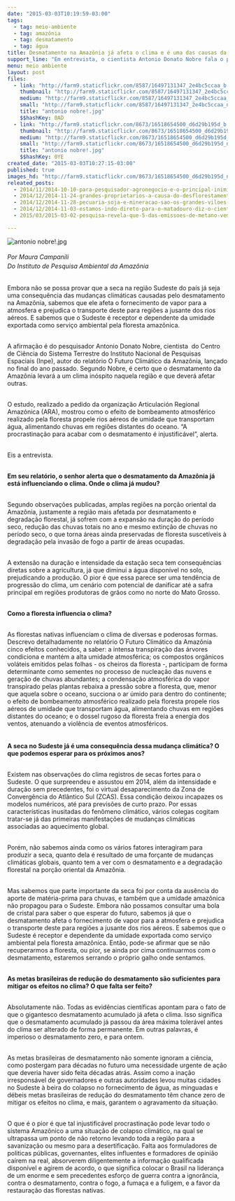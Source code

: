 ```yaml
---
date: "2015-03-03T10:19:59-03:00"
tags:
  - tag: meio-ambiente
  - tag: amazônia
  - tag: desmatamento
  - tag: água
title: Desmatamento na Amazônia já afeta o clima e é uma das causas da seca no sudeste.
support_line: "Em entrevista, o cientista Antonio Donato Nobre fala o papel da floresta em levar rios aéreos que transportam água, alimentando chuvas em regiões distantes."
menu: meio ambiente
layout: post
files:
  - link: "http://farm9.staticflickr.com/8587/16497131347_2e4bc5ccaa_b.jpg"
    thumbnail: "http://farm9.staticflickr.com/8587/16497131347_2e4bc5ccaa_t.jpg"
    medium: "http://farm9.staticflickr.com/8587/16497131347_2e4bc5ccaa_z.jpg"
    small: "http://farm9.staticflickr.com/8587/16497131347_2e4bc5ccaa_n.jpg"
    title: "antonio nobre!.jpg"
    $$hashKey: 0AD
  - link: "http://farm9.staticflickr.com/8673/16518654500_d6d29b195d_b.jpg"
    thumbnail: "http://farm9.staticflickr.com/8673/16518654500_d6d29b195d_t.jpg"
    medium: "http://farm9.staticflickr.com/8673/16518654500_d6d29b195d_z.jpg"
    small: "http://farm9.staticflickr.com/8673/16518654500_d6d29b195d_n.jpg"
    title: "antonio nobre!.jpg"
    $$hashKey: 0YE
created_date: "2015-03-03T10:27:15-03:00"
published: true
images_hd: "http://farm9.staticflickr.com/8673/16518654500_d6d29b195d_n.jpg"
releated_posts:
  - 2014/11/2014-10-10-para-pesquisador-agronegocio-e-o-principal-inimigo-da-amazonia.md
  - 2014/12/2014-11-24-grandes-proprietarios-a-causa-do-desflorestamento-na-amazonia.md
  - 2014/12/2014-11-28-pecuaria-soja-e-mineracao-sao-os-grandes-viloes-da-amazonia-diz-estudo.md
  - 2014/12/2014-11-03-estamos-indo-direto-para-o-matadouro-diz-o-cientista-antonio-nobre.md
  - 2015/03/2015-03-02-pesquisa-revela-que-5-das-emissoes-de-metano-vem-da-pecuaria-e-do-desmatamento.md

---
```

<p><img alt="antonio nobre!.jpg" src="http://farm9.staticflickr.com/8587/16497131347_2e4bc5ccaa_b.jpg" /><br />
<br />
<span style="line-height: 20.7999992370605px;"><em>Por Maura Campanili<br />
Do&nbsp;Instituto de Pesquisa Ambiental da Amaz&ocirc;nia</em></span></p>

<p><br />
Embora n&atilde;o se possa provar que a seca na regi&atilde;o Sudeste do pa&iacute;s j&aacute; seja uma consequ&ecirc;ncia das mudan&ccedil;as clim&aacute;ticas causadas pelo desmatamento na Amaz&ocirc;nia, sabemos que ele afeta o fornecimento de vapor para a atmosfera e prejudica o transporte deste para regi&otilde;es a jusante dos rios a&eacute;reos. E sabemos que o Sudeste &eacute; receptor e dependente da umidade exportada como servi&ccedil;o ambiental pela floresta amaz&ocirc;nica.</p>

<p><br />
A afirma&ccedil;&atilde;o &eacute; do pesquisador Antonio Donato Nobre, cientista &nbsp;do Centro de Ci&ecirc;ncia do Sistema Terrestre do Instituto Nacional de Pesquisas Espaciais (Inpe), autor do relat&oacute;rio O Futuro Clim&aacute;tico da Amaz&ocirc;nia, lan&ccedil;ado no final do ano passado. Segundo Nobre, &eacute; certo que o desmatamento da Amaz&ocirc;nia levar&aacute; a um clima in&oacute;spito naquela regi&atilde;o e que dever&aacute; afetar outras.</p>

<p><br />
O estudo, realizado a pedido da organiza&ccedil;&atilde;o Articulaci&oacute;n Regional Amaz&oacute;nica (ARA), mostrou como o efeito de bombeamento atmosf&eacute;rico realizado pela floresta propele rios a&eacute;reos de umidade que transportam &aacute;gua, alimentando chuvas em regi&otilde;es distantes do oceano. &ldquo;A procrastina&ccedil;&atilde;o para acabar com o desmatamento &eacute; injustific&aacute;vel&rdquo;, alerta.</p>

<p><br />
Eis a entrevista.</p>

<p><br />
<strong>Em seu relat&oacute;rio, o senhor alerta que o desmatamento da Amaz&ocirc;nia j&aacute; est&aacute; influenciando o clima. Onde o clima j&aacute; mudou?</strong></p>

<p><br />
Segundo observa&ccedil;&otilde;es publicadas, amplas regi&otilde;es na por&ccedil;&atilde;o oriental da Amaz&ocirc;nia, justamente a regi&atilde;o mais afetada por desmatamento e degrada&ccedil;&atilde;o florestal, j&aacute; sofrem com a expans&atilde;o na dura&ccedil;&atilde;o do per&iacute;odo seco, redu&ccedil;&atilde;o das chuvas totais no ano e mesmo extin&ccedil;&atilde;o de chuvas no per&iacute;odo seco, o que torna &aacute;reas ainda preservadas de floresta suscet&iacute;veis &agrave; degrada&ccedil;&atilde;o pela invas&atilde;o de fogo a partir de &aacute;reas ocupadas.</p>

<p><br />
A extens&atilde;o na dura&ccedil;&atilde;o e intensidade da esta&ccedil;&atilde;o seca tem consequ&ecirc;ncias diretas sobre a agricultura, j&aacute; que diminui a &aacute;gua dispon&iacute;vel no solo, prejudicando a produ&ccedil;&atilde;o. O pior &eacute; que essa parece ser uma tend&ecirc;ncia de progress&atilde;o do clima, um cen&aacute;rio com potencial de danificar at&eacute; a safra principal em regi&otilde;es produtoras de gr&atilde;os como no norte do Mato Grosso. &nbsp;</p>

<p><br />
<strong>Como a floresta influencia o clima?</strong></p>

<p><br />
As florestas nativas influenciam o clima de diversas e poderosas formas. Descrevo detalhadamente no relat&oacute;rio O Futuro Clim&aacute;tico da Amaz&ocirc;nia cinco efeitos conhecidos, a saber: a intensa transpira&ccedil;&atilde;o das &aacute;rvores condiciona e mant&eacute;m a alta umidade atmosf&eacute;rica; os compostos org&acirc;nicos vol&aacute;teis emitidos pelas folhas - os cheiros da floresta -, participam de forma determinante como sementes no processo de nuclea&ccedil;&atilde;o das nuvens e gera&ccedil;&atilde;o de chuvas abundantes; a condensa&ccedil;&atilde;o atmosf&eacute;rica do vapor transpirado pelas plantas rebaixa a press&atilde;o sobre a floresta, que, menor que aquela sobre o oceano, succiona o ar &uacute;mido para dentro do continente; o efeito de bombeamento atmosf&eacute;rico realizado pela floresta propele rios a&eacute;reos de umidade que transportam &aacute;gua, alimentando chuvas em regi&otilde;es distantes do oceano; e o dossel rugoso da floresta freia a energia dos ventos, atenuando a viol&ecirc;ncia de eventos atmosf&eacute;ricos.&nbsp;<br />
&nbsp;<br />
<br />
<strong>A seca no Sudeste j&aacute; &eacute; uma consequ&ecirc;ncia dessa mudan&ccedil;a clim&aacute;tica? O que podemos esperar para os pr&oacute;ximos anos?</strong></p>

<p><br />
Existem nas observa&ccedil;&otilde;es do clima registros de secas fortes para o Sudeste. O que surpreendeu e assustou em 2014, al&eacute;m da intensidade e dura&ccedil;&atilde;o sem precedentes, foi o virtual desaparecimento da Zona de Converg&ecirc;ncia do Atl&acirc;ntico Sul (ZCAS). Essa condi&ccedil;&atilde;o deixou incapazes os modelos num&eacute;ricos, at&eacute; para previs&otilde;es de curto prazo. Por essas caracter&iacute;sticas inusitadas do fen&ocirc;meno clim&aacute;tico, v&aacute;rios colegas cogitam tratar-se j&aacute; das primeiras manifesta&ccedil;&otilde;es de mudan&ccedil;as clim&aacute;ticas associadas ao aquecimento global.</p>

<p><br />
Por&eacute;m, n&atilde;o sabemos ainda como os v&aacute;rios fatores interagiram para produzir a seca, quanto dela &eacute; resultado de uma for&ccedil;ante de mudan&ccedil;as clim&aacute;ticas globais, quanto tem a ver com o desmatamento e a degrada&ccedil;&atilde;o florestal na por&ccedil;&atilde;o oriental da Amaz&ocirc;nia.</p>

<p><br />
Mas sabemos que parte importante da seca foi por conta da aus&ecirc;ncia do aporte de mat&eacute;ria-prima para chuvas, e tamb&eacute;m que a umidade amaz&ocirc;nica n&atilde;o propagou para o Sudeste. Embora n&atilde;o possamos consultar uma bola de cristal para saber o que esperar do futuro, sabemos j&aacute; que o desmatamento afeta o fornecimento de vapor para a atmosfera e prejudica o transporte deste para regi&otilde;es a jusante dos rios a&eacute;reos. E sabemos que o Sudeste &eacute; receptor e dependente da umidade exportada como servi&ccedil;o ambiental pela floresta amaz&ocirc;nica. Ent&atilde;o, pode-se afirmar que se n&atilde;o recuperarmos a floresta, ou pior, se ainda por cima continuarmos com o desmatamento, estaremos serrando o pr&oacute;prio galho onde sentamos.</p>

<p><br />
<strong>As metas brasileiras de redu&ccedil;&atilde;o do desmatamento s&atilde;o suficientes para mitigar os efeitos no clima? O que falta ser feito?</strong></p>

<p><br />
Absolutamente n&atilde;o. Todas as evid&ecirc;ncias cient&iacute;ficas apontam para o fato de que o gigantesco desmatamento acumulado j&aacute; afeta o clima. Isso significa que o desmatamento acumulado j&aacute; passou da &aacute;rea m&aacute;xima toler&aacute;vel antes do clima ser alterado de forma permanente. Em outras palavras, &eacute; imperioso o desmatamento zero, e para ontem.</p>

<p><br />
As metas brasileiras de desmatamento n&atilde;o somente ignoram a ci&ecirc;ncia, como postergam para d&eacute;cadas no futuro uma necessidade urgente de a&ccedil;&atilde;o que deveria haver sido feita d&eacute;cadas atr&aacute;s. Assim como a ina&ccedil;&atilde;o irrespons&aacute;vel de governadores e outras autoridades levou muitas cidades no Sudeste &agrave; beira do colapso no fornecimento de &aacute;gua, as minguadas e d&eacute;beis metas brasileiras de redu&ccedil;&atilde;o do desmatamento t&ecirc;m chance zero de mitigar os efeitos no clima, e mais, garantem o agravamento da situa&ccedil;&atilde;o.</p>

<p><br />
O que &eacute; o pior &eacute; que tal injustific&aacute;vel procrastina&ccedil;&atilde;o pode levar todo o sistema Amaz&ocirc;nico a uma situa&ccedil;&atilde;o de colapso clim&aacute;tico, na qual se ultrapassa um ponto de n&atilde;o retorno levando toda a regi&atilde;o para a savaniza&ccedil;&atilde;o ou mesmo para a desertifica&ccedil;&atilde;o. Falta aos formuladores de politicas p&uacute;blicas, governantes, elites influentes e formadores de opini&atilde;o ca&iacute;rem na real, absorverem diligentemente a informa&ccedil;&atilde;o qualificada dispon&iacute;vel e agirem de acordo, o que significa colocar o Brasil na lideran&ccedil;a de um enorme e sem precedentes esfor&ccedil;o de guerra contra a ignor&acirc;ncia, contra o desmatamento, contra o fogo, a fuma&ccedil;a e a fuligem, e a favor da restaura&ccedil;&atilde;o das florestas nativas.</p>
